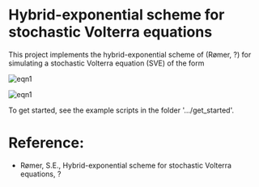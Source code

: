 # Hybrid-exponential scheme for stochastic Volterra equations
This project implements the hybrid-exponential scheme of (Rømer, ?) for simulating a stochastic Volterra equation (SVE) of the form

![eqn1](https://github.com/sigurdroemer/hybrid_exponential_scheme/blob/readme_images/sve_def.png)

![eqn1](https://github.com/sigurdroemer/hybrid_exponential_scheme/blob/readme_images/temp1.png)

To get started, see the example scripts in the folder '.../get_started'.

# Reference:
- Rømer, S.E., Hybrid-exponential scheme for stochastic Volterra equations, ?
